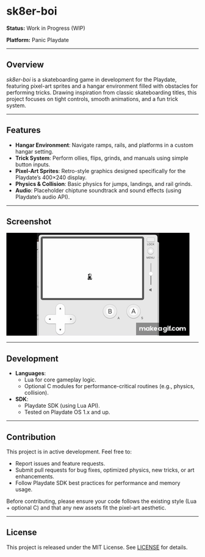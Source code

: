# sk8er-boi

**Status:** Work in Progress (WIP)

**Platform:** Panic Playdate

---

## Overview

_sk8er-boi_ is a skateboarding game in development for the Playdate, featuring pixel-art sprites and a hangar environment filled with obstacles for performing tricks. Drawing inspiration from classic skateboarding titles, this project focuses on tight controls, smooth animations, and a fun trick system.

---

## Features

- **Hangar Environment**: Navigate ramps, rails, and platforms in a custom hangar setting.
- **Trick System**: Perform ollies, flips, grinds, and manuals using simple button inputs.
- **Pixel-Art Sprites**: Retro-style graphics designed specifically for the Playdate’s 400×240 display.
- **Physics & Collision**: Basic physics for jumps, landings, and rail grinds.
- **Audio**: Placeholder chiptune soundtrack and sound effects (using Playdate’s audio API).

---

## Screenshot

![sk8er-boi Gameplay GIF](source/assets/screenshot.gif)

---

## Development

- **Languages**:
  - Lua for core gameplay logic.
  - Optional C modules for performance-critical routines (e.g., physics, collision).
- **SDK**:
  - Playdate SDK (using Lua API).
  - Tested on Playdate OS 1.x and up.

---

## Contribution

This project is in active development. Feel free to:

- Report issues and feature requests.
- Submit pull requests for bug fixes, optimized physics, new tricks, or art enhancements.
- Follow Playdate SDK best practices for performance and memory usage.

Before contributing, please ensure your code follows the existing style (Lua + optional C) and that any new assets fit the pixel-art aesthetic.

---

## License

This project is released under the MIT License. See [LICENSE](LICENSE) for details.
